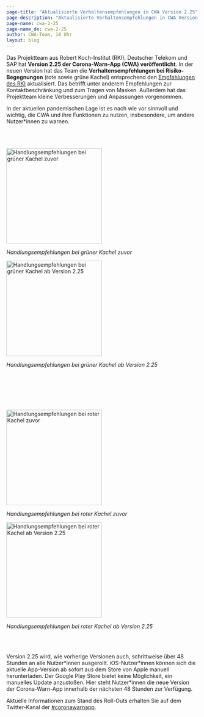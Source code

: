 ```yaml
---
page-title: "Aktualisierte Verhaltensempfehlungen in CWA Version 2.25"
page-description: "Aktualisierte Verhaltensempfehlungen in CWA Version 2.25"
page-name: cwa-2-25
page-name_de: cwa-2-25
author: CWA-Team, 18 Uhr
layout: blog
---
```



Das Projektteam aus Robert Koch-Institut (RKI), Deutscher Telekom und SAP hat **Version 2.25 der Corona-Warn-App (CWA) veröffentlicht**. In der neuen Version hat das Team die **Verhaltensempfehlungen bei Risiko-Begegnungen** (rote sowie grüne Kachel) entsprechend den [Empfehlungen des RKI](https://www.rki.de/DE/Content/InfAZ/N/Neuartiges_Coronavirus/Quarantaene/Absonderung.html) aktualisiert. Das betrifft unter anderem Empfehlungen zur Kontaktbeschränkung und zum Tragen von Masken. Außerdem hat das Projektteam kleine Verbesserungen und Anpassungen vorgenommen.

In der aktuellen pandemischen Lage ist es nach wie vor sinnvoll und wichtig, die CWA und ihre Funktionen zu nutzen, insbesondere, um andere Nutzer\*innen zu warnen. 

<!-- overview -->

<br></br>
<div class='container'><div class='row'><div class='col-sm'><div class="text-center"><img class='img-fluid' src='/assets/img/blog/2022-07-27-cwa-2-25/gruene-kachel-vorher.png' alt='Handlungsempfehlungen bei grüner Kachel zuvor' width=250><p><em>Handlungsempfehlungen bei grüner Kachel zuvor</em></p></div></div><div class='col-sm'><div class="text-center"><img class='img-fluid' src='/assets/img/blog/2022-07-27-cwa-2-25/gruene-kachel-nachher.png' alt='Handlungsempfehlungen bei grüner Kachel ab Version 2.25' width=250><p><em>Handlungsempfehlungen bei grüner Kachel ab Version 2.25</em></p></div></div></div></div>
<br></br>

<br></br>
<div class='container'><div class='row'><div class='col-sm'><div class="text-center"><img class='img-fluid' src='/assets/img/blog/2022-07-27-cwa-2-25/rote-kachel-vorher.png' alt='Handlungsempfehlungen bei roter Kachel zuvor' width=250><p><em>Handlungsempfehlungen bei roter Kachel zuvor</em></p></div></div><div class='col-sm'><div class="text-center"><img class='img-fluid' src='/assets/img/blog/2022-07-27-cwa-2-25/rote-kachel-nachher.png' alt='Handlungsempfehlungen bei roter Kachel ab Version 2.25' width=250><p><em>Handlungsempfehlungen bei roter Kachel ab Version 2.25</em></p></div></div></div></div>
<br></br>

Version 2.25 wird, wie vorherige Versionen auch, schrittweise über 48 Stunden an alle Nutzer\*innen ausgerollt. iOS-Nutzer\*innen können sich die aktuelle App-Version ab sofort aus dem Store von Apple manuell herunterladen. Der Google Play Store bietet keine Möglichkeit, ein manuelles Update anzustoßen. Hier steht Nutzer*innen die neue Version der Corona-Warn-App innerhalb der nächsten 48 Stunden zur Verfügung.

Aktuelle Informationen zum Stand des Roll-Outs erhalten Sie auf dem Twitter-Kanal der [#coronawarnapp](https://twitter.com/coronawarnapp).
